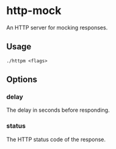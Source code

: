 # http-mock

An HTTP server for mocking responses.

## Usage

`./httpm <flags>`

## Options

### delay

The delay in seconds before responding.

### status

The HTTP status code of the response.
